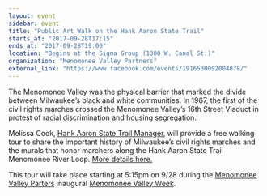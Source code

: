 ```yaml
---
layout: event
sidebar: event
title: "Public Art Walk on the Hank Aaron State Trail"
starts_at: "2017-09-28T17:15"
ends_at: "2017-09-28T19:00"
location: "Begins at the Sigma Group (1300 W. Canal St.)"
organization: "Menomonee Valley Partners"
external_link: "https://www.facebook.com/events/1916530092004878/"
---
```


The Menomonee Valley was the physical barrier that marked the divide between Milwaukee’s black and white communities. In 1967, the first of the civil rights marches crossed the Menomonee Valley’s 16th Street Viaduct in protest of racial discrimination and housing segregation. 

Melissa Cook, [Hank Aaron State Trail Manager](http://www.hankaaronstatetrail.org), will provide a free walking tour to share the important history of Milwaukee’s civil rights marches and the murals that honor marchers along the Hank Aaron State Trail Menomonee River Loop. [More details here.](https://www.facebook.com/events/1916530092004878/)

This tour will take place starting at 5:15pm on 9/28 during the [Menomonee Valley Parters](http://www.renewthevalley.org) inaugural [Menomonee Valley Week](http://www.renewthevalley.org/documents/225-first-every-valley-week-from-sep-23-30).
